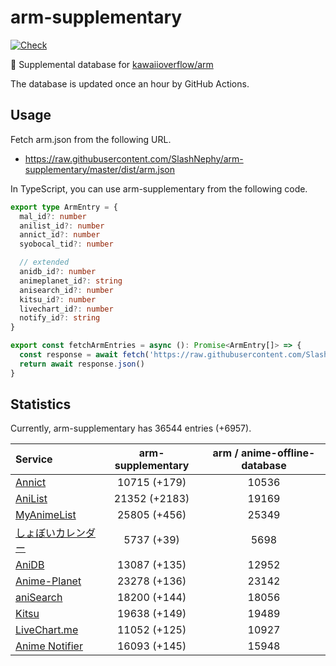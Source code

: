 # arm-supplementary

[![Check](https://github.com/SlashNephy/arm-supplementary/actions/workflows/check-node.yml/badge.svg)](https://github.com/SlashNephy/arm-supplementary/actions/workflows/check-node.yml)

💊 Supplemental database for [kawaiioverflow/arm](https://github.com/kawaiioverflow/arm)

The database is updated once an hour by GitHub Actions.

## Usage

Fetch arm.json from the following URL.

- https://raw.githubusercontent.com/SlashNephy/arm-supplementary/master/dist/arm.json

In TypeScript, you can use arm-supplementary from the following code.

```TypeScript
export type ArmEntry = {
  mal_id?: number
  anilist_id?: number
  annict_id?: number
  syobocal_tid?: number

  // extended
  anidb_id?: number
  animeplanet_id?: string
  anisearch_id?: number
  kitsu_id?: number
  livechart_id?: number
  notify_id?: string
}

export const fetchArmEntries = async (): Promise<ArmEntry[]> => {
  const response = await fetch('https://raw.githubusercontent.com/SlashNephy/arm-supplementary/master/dist/arm.json')
  return await response.json()
}
```

## Statistics

Currently, arm-supplementary has 36544 entries (+6957).

| Service                                     | arm-supplementary | arm / anime-offline-database |
| :------------------------------------------ | :---------------: | :--------------------------: |
| [Annict](https://annict.com)                |   10715 (+179)    |            10536             |
| [AniList](https://anilist.co)               |   21352 (+2183)   |            19169             |
| [MyAnimeList](https://myanimelist.net)      |   25805 (+456)    |            25349             |
| [しょぼいカレンダー](https://cal.syoboi.jp) |    5737 (+39)     |             5698             |
| [AniDB](https://anidb.net)                  |   13087 (+135)    |            12952             |
| [Anime-Planet](https://anime-planet.com)    |   23278 (+136)    |            23142             |
| [aniSearch](https://anisearch.com)          |   18200 (+144)    |            18056             |
| [Kitsu](https://kitsu.io)                   |   19638 (+149)    |            19489             |
| [LiveChart.me](https://livechart.me)        |   11052 (+125)    |            10927             |
| [Anime Notifier](https://notify.moe)        |   16093 (+145)    |            15948             |
